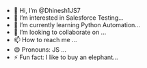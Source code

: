 - 👋 Hi, I’m @Dhinesh1JS7
- 👀 I’m interested in Salesforce Testing...
- 🌱 I’m currently learning Python Automation...
- 💞️ I’m looking to collaborate on ...
- 📫 How to reach me ...
- 😄 Pronouns: JS ...
- ⚡ Fun fact: I like to buy an elephant...

<!---
Dhinesh1JS7/Dhinesh1JS7 is a ✨ special ✨ repository because its `README.md` (this file) appears on your GitHub profile.
You can click the Preview link to take a look at your changes.
--->
